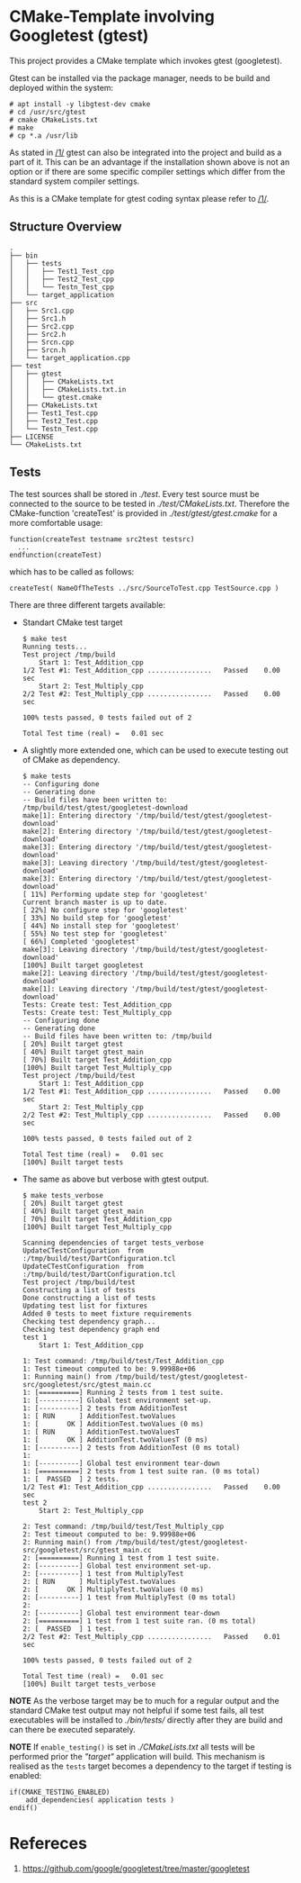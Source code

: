 # CMake-Template involving Googletest (gtest)

This project provides a CMake template which invokes gtest (googletest).

Gtest can be installed via the package manager, needs to be build and deployed
within the system:
```
# apt install -y libgtest-dev cmake
# cd /usr/src/gtest
# cmake CMakeLists.txt
# make
# cp *.a /usr/lib
```
As stated in [/1/](https://github.com/google/googletest/tree/master/googletest
"https://github.com/google/googletest/tree/master/googletest") gtest can also be
integrated into the project and build as a part of it. This can be an advantage
if the installation shown above is not an option or if there are some specific
compiler settings which differ from the standard system compiler settings.

As this is a CMake template for gtest coding syntax please refer to
[/1/](https://github.com/google/googletest/tree/master/googletest
"https://github.com/google/googletest/tree/master/googletest").

## Structure Overview

```
.
├── bin
│   ├── tests
│   │   ├── Test1_Test_cpp
│   │   ├── Test2_Test_cpp
│   │   └── Testn_Test_cpp
│   └── target_application
├── src
│   ├── Src1.cpp
│   ├── Src1.h
│   ├── Src2.cpp
│   ├── Src2.h
│   ├── Srcn.cpp
│   ├── Srcn.h
│   └── target_application.cpp
├── test
│   ├── gtest
│   │   ├── CMakeLists.txt
│   │   ├── CMakeLists.txt.in
│   │   └── gtest.cmake
│   ├── CMakeLists.txt
│   ├── Test1_Test.cpp
│   ├── Test2_Test.cpp
│   └── Testn_Test.cpp
├── LICENSE
└── CMakeLists.txt
```

## Tests

The test sources shall be stored in *./test*. Every test source must be
connected to the source to be tested in *./test/CMakeLists.txt*. Therefore
the CMake-function 'createTest' is provided in *./test/gtest/gtest.cmake* for
a more comfortable usage:
```
function(createTest testname src2test testsrc)
  ...
endfunction(createTest)
```
which has to be called as follows:
```
createTest( NameOfTheTests ../src/SourceToTest.cpp TestSource.cpp )
```

There are three different targets available:

- Standart CMake test target  

  ```
  $ make test
  Running tests...
  Test project /tmp/build
      Start 1: Test_Addition_cpp
  1/2 Test #1: Test_Addition_cpp ................   Passed    0.00 sec
      Start 2: Test_Multiply_cpp
  2/2 Test #2: Test_Multiply_cpp ................   Passed    0.00 sec

  100% tests passed, 0 tests failed out of 2

  Total Test time (real) =   0.01 sec
  ```
- A slightly more extended one, which can be used to execute testing out of
  CMake as dependency.
  ```
  $ make tests
  -- Configuring done
  -- Generating done
  -- Build files have been written to: /tmp/build/test/gtest/googletest-download
  make[1]: Entering directory '/tmp/build/test/gtest/googletest-download'
  make[2]: Entering directory '/tmp/build/test/gtest/googletest-download'
  make[3]: Entering directory '/tmp/build/test/gtest/googletest-download'
  make[3]: Leaving directory '/tmp/build/test/gtest/googletest-download'
  make[3]: Entering directory '/tmp/build/test/gtest/googletest-download'
  [ 11%] Performing update step for 'googletest'
  Current branch master is up to date.
  [ 22%] No configure step for 'googletest'
  [ 33%] No build step for 'googletest'
  [ 44%] No install step for 'googletest'
  [ 55%] No test step for 'googletest'
  [ 66%] Completed 'googletest'
  make[3]: Leaving directory '/tmp/build/test/gtest/googletest-download'
  [100%] Built target googletest
  make[2]: Leaving directory '/tmp/build/test/gtest/googletest-download'
  make[1]: Leaving directory '/tmp/build/test/gtest/googletest-download'
  Tests: Create test: Test_Addition_cpp
  Tests: Create test: Test_Multiply_cpp
  -- Configuring done
  -- Generating done
  -- Build files have been written to: /tmp/build
  [ 20%] Built target gtest
  [ 40%] Built target gtest_main
  [ 70%] Built target Test_Addition_cpp
  [100%] Built target Test_Multiply_cpp
  Test project /tmp/build/test
      Start 1: Test_Addition_cpp
  1/2 Test #1: Test_Addition_cpp ................   Passed    0.00 sec
      Start 2: Test_Multiply_cpp
  2/2 Test #2: Test_Multiply_cpp ................   Passed    0.00 sec

  100% tests passed, 0 tests failed out of 2

  Total Test time (real) =   0.01 sec
  [100%] Built target tests
  ```
- The same as above but verbose with gtest output.
  ```
  $ make tests_verbose
  [ 20%] Built target gtest
  [ 40%] Built target gtest_main
  [ 70%] Built target Test_Addition_cpp
  [100%] Built target Test_Multiply_cpp

  Scanning dependencies of target tests_verbose
  UpdateCTestConfiguration  from :/tmp/build/test/DartConfiguration.tcl
  UpdateCTestConfiguration  from :/tmp/build/test/DartConfiguration.tcl
  Test project /tmp/build/test
  Constructing a list of tests
  Done constructing a list of tests
  Updating test list for fixtures
  Added 0 tests to meet fixture requirements
  Checking test dependency graph...
  Checking test dependency graph end
  test 1
      Start 1: Test_Addition_cpp

  1: Test command: /tmp/build/test/Test_Addition_cpp
  1: Test timeout computed to be: 9.99988e+06
  1: Running main() from /tmp/build/test/gtest/googletest-src/googletest/src/gtest_main.cc
  1: [==========] Running 2 tests from 1 test suite.
  1: [----------] Global test environment set-up.
  1: [----------] 2 tests from AdditionTest
  1: [ RUN      ] AdditionTest.twoValues
  1: [       OK ] AdditionTest.twoValues (0 ms)
  1: [ RUN      ] AdditionTest.twoValuesT
  1: [       OK ] AdditionTest.twoValuesT (0 ms)
  1: [----------] 2 tests from AdditionTest (0 ms total)
  1:
  1: [----------] Global test environment tear-down
  1: [==========] 2 tests from 1 test suite ran. (0 ms total)
  1: [  PASSED  ] 2 tests.
  1/2 Test #1: Test_Addition_cpp ................   Passed    0.00 sec
  test 2
      Start 2: Test_Multiply_cpp

  2: Test command: /tmp/build/test/Test_Multiply_cpp
  2: Test timeout computed to be: 9.99988e+06
  2: Running main() from /tmp/build/test/gtest/googletest-src/googletest/src/gtest_main.cc
  2: [==========] Running 1 test from 1 test suite.
  2: [----------] Global test environment set-up.
  2: [----------] 1 test from MultiplyTest
  2: [ RUN      ] MultiplyTest.twoValues
  2: [       OK ] MultiplyTest.twoValues (0 ms)
  2: [----------] 1 test from MultiplyTest (0 ms total)
  2:
  2: [----------] Global test environment tear-down
  2: [==========] 1 test from 1 test suite ran. (0 ms total)
  2: [  PASSED  ] 1 test.
  2/2 Test #2: Test_Multiply_cpp ................   Passed    0.01 sec

  100% tests passed, 0 tests failed out of 2

  Total Test time (real) =   0.01 sec
  [100%] Built target tests_verbose
  ```

__NOTE__
As the verbose target may be to much for a regular output and the standard
CMake test output may not helpful if some test fails, all test executables will
be installed to *./bin/tests/* directly after they are build and can there be
executed separately.

__NOTE__
If `enable_testing()` is set in *./CMakeLists.txt* all tests will be performed
prior the _"target"_ application will build. This mechanism is realised as
the `tests` target becomes a dependency to the target if testing is enabled:
```
if(CMAKE_TESTING_ENABLED)
    add_dependencies( application tests )
endif()
```

# Refereces

1. https://github.com/google/googletest/tree/master/googletest
